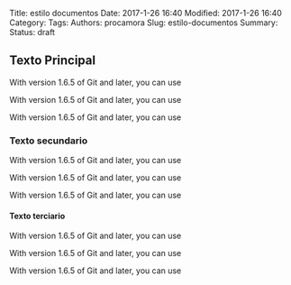 Title: estilo documentos
Date: 2017-1-26 16:40
Modified: 2017-1-26 16:40
Category: 
Tags: 
Authors: procamora
Slug: estilo-documentos
Summary: 
Status: draft



## Texto Principal
With version 1.6.5 of Git and later, you can use

With version 1.6.5 of Git and later, you can use

With version 1.6.5 of Git and later, you can use

### Texto secundario
With version 1.6.5 of Git and later, you can use

With version 1.6.5 of Git and later, you can use

With version 1.6.5 of Git and later, you can use

#### Texto terciario
With version 1.6.5 of Git and later, you can use

With version 1.6.5 of Git and later, you can use

With version 1.6.5 of Git and later, you can use